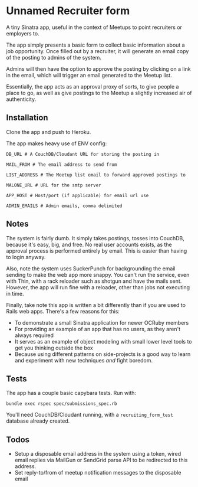 # Unnamed Recruiter form

A tiny Sinatra app, useful in the context of Meetups to point recruiters or employers to.

The app simply presents a basic form to collect basic information about a job opportunity.  Once
filled out by a recruiter, it will generate an email copy of the posting to admins of the system.

Admins will then have the option to approve the posting by clicking on a link in the email, which
will trigger an email generated to the Meetup list.

Essentially, the app acts as an approval proxy of sorts, to give people a place to go, as well
as give postings to the Meetup a slightly increased air of authenticity.

## Installation

Clone the app and push to Heroku.

The app makes heavy use of ENV config:

```shell
DB_URL # A CouchDB/Cloudant URL for storing the posting in

MAIL_FROM # The email address to send from

LIST_ADDRESS # The Meetup list email to forward approved postings to

MALONE_URL # URL for the smtp server

APP_HOST # Host/port (if applicable) for email url use

ADMIN_EMAILS # Admin emails, comma delimited
```

## Notes

The system is fairly dumb.  It simply takes postings, tosses into CouchDB,
because it's easy, big, and free.  No real user accounts exists, as the
approval process is performed entirely by email.  This is easier than
having to login anyway.

Also, note the system uses SuckerPunch for backgrounding the email sending
to make the web app more snappy.  You can't run the service, even with Thin,
with a rack reloader such as shotgun and have the mails sent.  However, the
app will run fine with a reloader, other than jobs not executing in time.

Finally, take note this app is written a bit differently than if you are
used to Rails web apps. There's a few reasons for this:

- To demonstrate a small Sinatra application for newer OCRuby members
- For providing an example of an app that has no users, as they aren't
  always required
- It serves as an example of object modeling with small lower level tools
  to get you thinking outside the box
- Because using different patterns on side-projects is a good way to learn
  and experiment with new techniques *and* fight boredom.

## Tests

The app has a couple basic capybara tests.  Run with:

```shell
bundle exec rspec spec/submissions_spec.rb
```

You'll need CouchDB/Cloudant running, with a `recruiting_form_test` database
already created.

## Todos

- Setup a disposable email address in the system using a token, wired email
  replies via MailGun or SendGrid parse API to be redirected to this address.
- Set reply-to/from of meetup notification messages to the disposable email
